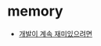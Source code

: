 # memory
* [개발이 계속 재미있으려면](https://github.com/hyukjin-lee/memory/blob/main/%EA%B0%9C%EB%B0%9C%EC%9D%B4%20%EC%9E%AC%EB%AF%B8%EC%9E%88%EC%9C%BC%EB%A0%A4%EB%A9%B4.md)